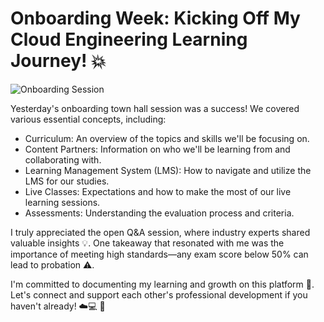 # Onboarding Week: Kicking Off My Cloud Engineering Learning Journey! 💥

![Onboarding Session](https://github.com/Joseph-Ibeh/AltSchool_learning_journey/blob/main/images/onboarding.jpg)

Yesterday's onboarding town hall session was a success! We covered various essential concepts, including:

- Curriculum: An overview of the topics and skills we'll be focusing on.
- Content Partners: Information on who we'll be learning from and collaborating with.
- Learning Management System (LMS): How to navigate and utilize the LMS for our studies.
- Live Classes: Expectations and how to make the most of our live learning sessions.
- Assessments: Understanding the evaluation process and criteria.

I truly appreciated the open Q&A session, where industry experts shared valuable insights 💡. One takeaway that resonated with me was the importance of meeting high standards—any exam score below 50% can lead to probation ⚠️. 

I'm committed to documenting my learning and growth on this platform 📝. Let's connect and support each other's professional development if you haven't already! ☁️💻 🤝


